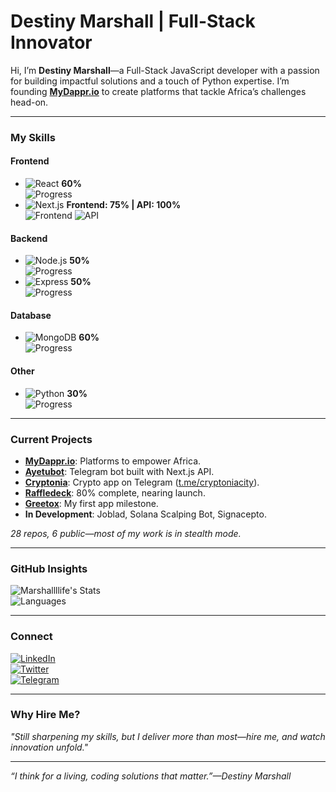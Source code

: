 # Destiny Marshall | Full-Stack Innovator

Hi, I’m **Destiny Marshall**—a Full-Stack JavaScript developer with a passion for building impactful solutions and a touch of Python expertise. I’m founding **[MyDappr.io](https://mydappr.io)** to create platforms that tackle Africa’s challenges head-on.

---

### My Skills

#### Frontend
- ![React](https://img.shields.io/badge/React-61DAFB?style=flat&logo=react&logoColor=black) **60%**  
  ![Progress](https://progress-bar.dev/60/?width=120&color=61DAFB&suffix=%)
- ![Next.js](https://img.shields.io/badge/Next.js-000000?style=flat&logo=next.js&logoColor=white) **Frontend: 75% | API: 100%**  
  ![Frontend](https://progress-bar.dev/75/?width=120&color=000000&suffix=%) ![API](https://progress-bar.dev/100/?width=120&color=00CC00&suffix=%)

#### Backend
- ![Node.js](https://img.shields.io/badge/Node.js-339933?style=flat&logo=node.js&logoColor=white) **50%**  
  ![Progress](https://progress-bar.dev/50/?width=120&color=339933&suffix=%)
- ![Express](https://img.shields.io/badge/Express-000000?style=flat&logo=express&logoColor=white) **50%**  
  ![Progress](https://progress-bar.dev/50/?width=120&color=000000&suffix=%)

#### Database
- ![MongoDB](https://img.shields.io/badge/MongoDB-47A248?style=flat&logo=mongodb&logoColor=white) **60%**  
  ![Progress](https://progress-bar.dev/60/?width=120&color=47A248&suffix=%)

#### Other
- ![Python](https://img.shields.io/badge/Python-3776AB?style=flat&logo=python&logoColor=white) **30%**  
  ![Progress](https://progress-bar.dev/30/?width=120&color=3776AB&suffix=%)

---

### Current Projects
- **[MyDappr.io](https://mydappr.io)**: Platforms to empower Africa.
- **[Ayetubot](https://t.me/ayetubot)**: Telegram bot built with Next.js API.
- **[Cryptonia](https://cryptoniacity.com)**: Crypto app on Telegram ([t.me/cryptoniacity](https://t.me/cryptoniacity)).
- **[Raffledeck](https://raffledeck.com)**: 80% complete, nearing launch.
- **[Greetox](https://greetoxapp.vercel.app)**: My first app milestone.
- **In Development**: Joblad, Solana Scalping Bot, Signacepto.

*28 repos, 6 public—most of my work is in stealth mode.*

---

### GitHub Insights
![Marshallllife's Stats](https://github-readme-stats.vercel.app/api?username=Marshalllife&show_icons=true&theme=transparent&hide_border=true&bg_color=00000000&text_color=FFFFFF&title_color=00CC00)  
![Languages](https://github-readme-stats.vercel.app/api/top-langs/?username=Marshalllife&layout=compact&theme=transparent&hide_border=true&bg_color=00000000&text_color=FFFFFF&title_color=00CC00)

---

### Connect
[![LinkedIn](https://img.shields.io/badge/LinkedIn-0077B5?style=flat&logo=linkedin)](https://linkedin.com/in/destinymarshall)  
[![Twitter](https://img.shields.io/badge/Twitter-1DA1F2?style=flat&logo=twitter)](https://twitter.com/Marshalllife)  
[![Telegram](https://img.shields.io/badge/Telegram-0088CC?style=flat&logo=telegram)](https://t.me/Marshalllife)

---

### Why Hire Me?
*"Still sharpening my skills, but I deliver more than most—hire me, and watch innovation unfold."*

---
*“I think for a living, coding solutions that matter.”—Destiny Marshall*

